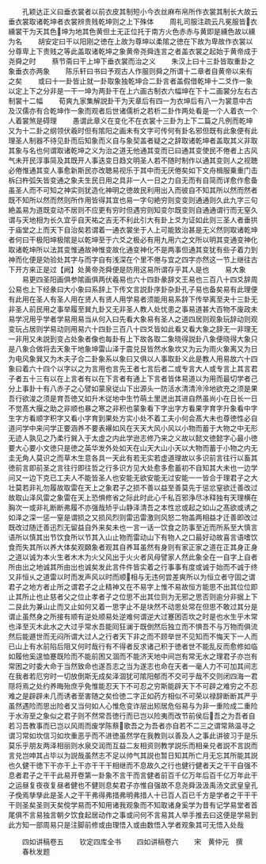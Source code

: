 <!-- { "loadSidebar": true } -->
　　孔颖达正义曰垂衣裳者以前衣皮其制短小今衣丝麻布帛所作衣裳其制长大故云垂衣裳取诸乾坤者衣裳辨贵贱乾坤则之上下殊体
　　周礼司服注疏云凡冕服皆衣纁裳干为天其色坤为地其色黄但土无正位托于南方火色赤赤与黄即是纁色故以纁为名
　　胡安定曰干以阳刚之徳在上故为尊坤以柔隂之徳在下故为卑故作衣裳以分尊卑上下贵贱之等此盖取诸乾坤之象黄帝尧舜连言之者盖衣裳之起始于黄帝成于尧舜之时
　　蔡节斋曰干上坤下垂衣裳而治之义
　　朱汉上曰十三卦皆取重卦之象垂衣亦两象
　　陈乐轩曰书曰予观古人作服则舜之所谓十二章者自黄帝以来有之矣
　　或曰十一卦皆止就一卦取象独乾坤合二卦言者盖假借乾坤十二爻作一象以定上下之分非是一干一坤为两卦干在上六画古制衣六幅坤在下十二画裳分左右古制裳十二幅
　　荀爽九家集解説卦干为天章后有四一为衣坤后有八一为裳意中古及汉儒亦有合乾坤作一象而观者后世诸儒析之若析二卦作两处看是一个人着衣一个人着裳煞是碍理
　　愚谓此章义在变化不在衣裳十三卦为上下二篇之凡例而乾坤又为十二卦之纲领伏羲时但有隂阳之画未有文字可传何有卦名邪但既有此象便有此理圣人制器不待见卦而后知象而义自与象契盖者疑之之辞取诸乾坤者盖取其义非取其象与名也何谓取诸乾坤之义为治之道无他通其变而已曰通其变使民不倦者上古风气未开民淳事简及其既开人事迭变日趋文明圣人若不随时制作以通其变则人之视聴必倦惟通其变人事愈新斯民亦改聴易视乐于其中而无厌倦矣如下文舟楫服乗重门击柝臼杵弧矢皆变通之象夫生民日用之具非一人一日之力自无而有自简而详愈作愈备虽圣人而不可知之神实则犹造化神明之徳故民利用出入而彼自不知其所以然而然者既不知所以然而然则所作用皆得其宜也易一字句絶穷则变变则通通则久此九字三句絶盖易为道既变动不居则不应更有穷时但遇穷则知变尔既变则自通通谓行而无窒久谓与天地相为长久宜乎自天祐之吉无不利此引大有卦上爻为证如此则三圣人者垂拱于庙堂之上而天下自治矣若谓着一通衣裳坐于人上可能致治甚是无义然则取诸乾坤者何曰干极阳坤极隂是以乾坤至于六爻之极必有用九用六之文所以明其变通变神化取诸乾坤所以法其变惟通故神惟变故化通变神化不是两事但通其变犹有些子着力到神而化便是効验处其字与而字自有浅深在个里不倦与宜之四字亦然这一节上继往古下开方来正是过【阙】处黄帝尧舜便是防用这易所谓存乎其人是也
　　易大象
　　易更四圣阳画俱参隂画俱两伏羲易也六十四卦彖辞文王易也三百八十四爻辞周公易也上下经彖曰大小象曰系辞上下传文言説卦序卦杂卦孔子易也备矣易有此理便有此用在圣人有圣人用在贤人有贤人用学易者须能用易系辞下传举离至夬十三卦无非圣人前民用之事举履至巽九卦又无非圣人教人处忧患之事易道甚大百物不废政未易学况用乎学者学易用易当从何入曰先看大象易有圣人之道四居则观象玩辞动则观变玩占居则学易动则用易六十四卦三百八十四爻皆如此看又看大象之辞无一非理无一非用又未説到变占处象者像也每卦有上下故各取二象晓得説卦八象便晓得大象只是八象合做将去天象干地象坤雷山泽于震兑艮皆然水象坎又为云为雨火象离又为日为电风象巽又为木夫子合二卦象系以象曰又俱以人事取卦义此是教人用易故六十四象曰着六十四个以字以之为言用也言先王者七言后者二或专言大人或专言上其言君子者五十三有以在上言者有以在下言者有通上下言者皆体易道以为用而最切学者己分上事卦十有八赤子之心譬如蒙泉従山下出源头一防活水清清泠泠地欲充之须是果吾行欲浚之须是育吾徳又如升木従地中生竹萌土里迸出其进自然虽尚小在日长一日不觉髙大揠之助之非顺也暴之寒之非积也蒙象看下字出字方看果字育字升象看中字生字方看顺字积字又看小字育到果处方实小处不着工夫小何会髙大未也尊徳性必自道问学中来问学正要涵养不要表襮如风在天天大风小风以小物而蓄于大物之中无形无迹人孰见之乃柔行巽入于太虚之内此学逊志修乃来之义故以懿文徳懿字心最小徳要大心要小文徳只是徳之英华发外处如天在山天大山小天以大物而蓄于小物之内无圭无角人莫识之而草木生意各具一天此有若无实若虚道理故以多识前言往行以畜其徳前言即前圣之言往行即往哲之行多识方见大处愈多愈蓄初不自知其大未也一边学问又一边下克已工夫人不能皆圣人也安能无欲安能无过安能一一皆合于理君子之大壮莫若非礼勿履故取雷在天上之象君子之损不善以益至善莫先于惩忿窒欲迁善改过故取山泽风雷之象雷在天上恐惧修省之际此时此心千私百邪浄尽冰释独有天理横在胸次一或非礼断断弗履不亦强哉矫乎山静泽清吾之本性忿或起之如山之髙欲或诱之如泽之深一惩一窒是谓损之又损风烈则雷迅雷激则风怒二物盖两相益才迁善即改过既改过随迁善迅烈无留益自外来矣未也一言一话一饮食之防事至近而所系至大慎言语所以慎其出节饮食所以节其入山止物而雷动山下有物人之口最好动故喜言语嗜饮食而失其所以养大体矣观頥象者观其自养耳虽然有身则有家正家之道在正其身正身之道以诚为本火生者木木为火父风出于火火者风母譬家人然此象全在一自字上自者所由出之地诚其所由出也诚矣发此言件件皆实着之行事事有度或诚于始而不诚于终又非恒乆之道雷以时而发声风以时而顺相与无违何尝差爽所以为恒立者守固之谓君子之地方者止所之谓君子之止精神又在不易字上惟不易故恒方能思不出其位位即止其所止也止慈者父之位止孝者子之位思不出其位则为无邪之思否则逾分非据上下二艮此为兼山止而又止如何又着一思字止不是块然不动思处常在但思不敢过其分是谓止虽然身之所接有顺有逆处顺易处逆难何谓逆大过蹇困否坎之时是也水生乎木常也泽至灭木此水之大过乎常水吾能囘狂澜于既倒然后独立而不惧吾不与万物而俱流然后能遯世而无闷所谓大过人之行者天下非之而不顾举世不见知而不悔天下一人而已山上有水前陷后阻又何时哉行有不得者反求诸己积于徳者世不能乱反而愈修如临如履他奚遑恤蹇既险而不能前困又涸而不能济天地中间岂有常无水之理君子亦岂有常困之时委大命于当然致命也遂吾志之当为遂志也命在天者一毫人力不可加其间志在我者若厄穷时一切放倒斯无成矣泽涸犹可隂阳郁而不交可乎哉不交则闭四海一君隠将焉之处约养晦殆庶乎免惟能忍天下不可忍之穷斯能辟天下不可辟之难穷之不忍难之是辟辟未几而诱者至害随之矣俭徳二字正如药方相似不可荣以禄辞断断其严乎虽然遇险而思出险者又当何如人心惟危变诈层出矧居危俗易与为非一重险成二重险于水洊至之象似之君子则不然常吾徳行而已岂以险夷而改节前侯后吾之为吾者自若习吾教事而已岂以风雨而废学陈蔡歌吾之为吾者亦自若不二三之谓常熟温寻之谓习常如坎信习如坎重恶乎而不进徳虽然学在我教则以善及人之事此讲彼习于是乐莫乐乎朋友两泽相丽则水泉交润而互益二友相资则教学説乐而相亲兑者説不言説而言兑岂呻其占毕以为説哉虽然志不足以帅气其説也暂日知其所亡月无忘其所能其説也久健干徳下干亦干上干亦干干干相继而不息故久之行也健行健者天之干干自强不息者君子之干干此易开卷第一卦象不言干而言健者前百千亿万年后百千亿万年此干之运昼复夜夜复昼者健也不健则息矣君子亦惟自强故不息尧舜汲汲禹汤文武皇皇孔子俛焉孳孳此是圣人之干干弗得弗措弗明弗措人十已百人百已千方是学者之干干干干则圣矣圣则天矣傥学易而不知用诸我观象而不知取诸身奚学为昔有记学易堂者首尾俱不言易独言朝夕饮食起居动作之事或问何不言易其人举手推去曰这便是学易到此方知一部周易只是注脚前修或由理悟入或由数悟入学者观象其可无悟入处哉










　　四如讲稿卷五
　　钦定四库全书
　　四如讲稿卷六
　　宋　黄仲元　撰
　　春秋发题
